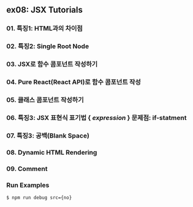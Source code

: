 ## ex08: JSX Tutorials

### 01. 특징1: HTML과의 차이점
### 02. 특징2: Single Root Node
### 03. JSX로 함수 콤포넌트 작성하기
### 04. Pure React(React API)로 함수 콤포넌트 작성
### 05. 클래스 콤포넌트 작성하기
### 06. 특징3: JSX 표현식 표기법 { _expression_ } 문제점: if-statment
### 07. 특징3: 공백(Blank Space)
### 08. Dynamic HTML Rendering
### 09. Comment

### Run Examples
```bash
$ npm run debug src={no}
```
